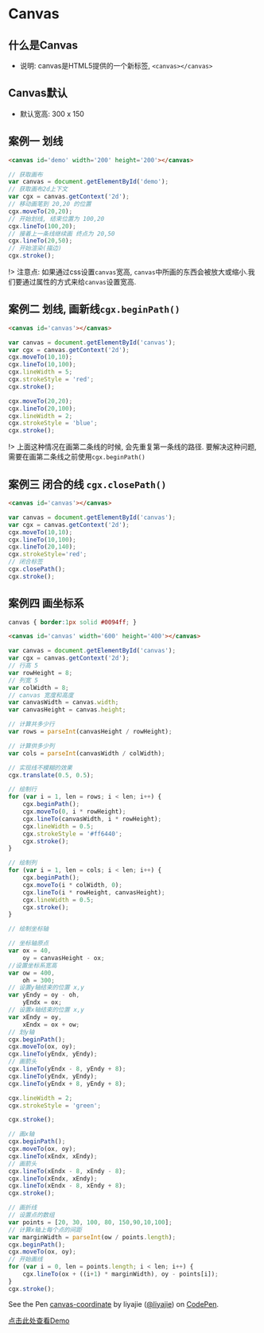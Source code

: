 # Canvas

## 什么是Canvas
- 说明: canvas是HTML5提供的一个新标签, `<canvas></canvas>`

## Canvas默认
- 默认宽高: 300 x 150

## 案例一 划线
```html
<canvas id='demo' width='200' height='200'></canvas>
```
```js
// 获取画布
var canvas = document.getElementById('demo');
// 获取画布2d上下文
var cgx = canvas.getContext('2d');
// 移动画笔到 20,20 的位置
cgx.moveTo(20,20);
// 开始划线, 结束位置为 100,20
cgx.lineTo(100,20);
// 接着上一条线继续画 终点为 20,50
cgx.lineTo(20,50);
// 开始渲染(描边)
cgx.stroke();
```
!> 注意点: 如果通过css设置`canvas`宽高, `canvas`中所画的东西会被放大或缩小.我们要通过属性的方式来给`canvas`设置宽高.

## 案例二 划线, 画新线`cgx.beginPath()`

```html
<canvas id='canvas'></canvas>
```

```js
var canvas = document.getElementById('canvas');
var cgx = canvas.getContext('2d');
cgx.moveTo(10,10);
cgx.lineTo(10,100);
cgx.lineWidth = 5;
cgx.strokeStyle = 'red';
cgx.stroke();

cgx.moveTo(20,20);
cgx.lineTo(20,100);
cgx.lineWidth = 2;
cgx.strokeStyle = 'blue';
cgx.stroke();
```

!> 上面这种情况在画第二条线的时候, 会先重复第一条线的路径. 要解决这种问题, 需要在画第二条线之前使用`cgx.beginPath()`

## 案例三 闭合的线 `cgx.closePath()`

```html
<canvas id='canvas'></canvas>
```
```js
var canvas = document.getElementById('canvas');
var cgx = canvas.getContext('2d');
cgx.moveTo(10,10);
cgx.lineTo(10,100);
cgx.lineTo(20,140);
cgx.strokeStyle='red';
// 闭合标签
cgx.closePath();
cgx.stroke();
```
## 案例四 画坐标系

```css
canvas { border:1px solid #0094ff; }
```
```html
<canvas id='canvas' width='600' height='400'></canvas>
```
```js
var canvas = document.getElementById('canvas');
var cgx = canvas.getContext('2d');
// 行高 5
var rowHeight = 8;
// 列宽 5
var colWidth = 8;
// canvas 宽度和高度
var canvasWidth = canvas.width;
var canvasHeight = canvas.height;

// 计算共多少行
var rows = parseInt(canvasHeight / rowHeight);

// 计算供多少列
var cols = parseInt(canvasWidth / colWidth);

// 实现线不模糊的效果
cgx.translate(0.5, 0.5);

// 绘制行
for (var i = 1, len = rows; i < len; i++) {
    cgx.beginPath();
    cgx.moveTo(0, i * rowHeight);
    cgx.lineTo(canvasWidth, i * rowHeight);
    cgx.lineWidth = 0.5;
    cgx.strokeStyle = '#ff6440';
    cgx.stroke();
}

// 绘制列
for (var i = 1, len = cols; i < len; i++) {
    cgx.beginPath();
    cgx.moveTo(i * colWidth, 0);
    cgx.lineTo(i * rowHeight, canvasHeight);
    cgx.lineWidth = 0.5;
    cgx.stroke();
}

// 绘制坐标轴

// 坐标轴原点
var ox = 40,
    oy = canvasHeight - ox;
//设置坐标系宽高
var ow = 400,
    oh = 300; 
// 设置y轴结束的位置 x,y
var yEndy = oy - oh,
    yEndx = ox;
// 设置x轴结束的位置 x,y
var xEndy = oy,
    xEndx = ox + ow;
// 划y轴
cgx.beginPath();
cgx.moveTo(ox, oy);
cgx.lineTo(yEndx, yEndy);
// 画箭头
cgx.lineTo(yEndx - 8, yEndy + 8);
cgx.lineTo(yEndx, yEndy);
cgx.lineTo(yEndx + 8, yEndy + 8);

cgx.lineWidth = 2;
cgx.strokeStyle = 'green';

cgx.stroke();

// 画x轴
cgx.beginPath();
cgx.moveTo(ox, oy);
cgx.lineTo(xEndx, xEndy);
// 画箭头
cgx.lineTo(xEndx - 8, xEndy - 8);
cgx.lineTo(xEndx, xEndy);
cgx.lineTo(xEndx - 8, xEndy + 8);
cgx.stroke();

// 画折线
// 设置点的数组
var points = [20, 30, 100, 80, 150,90,10,100];
// 计算x轴上每个点的间距
var marginWidth = parseInt(ow / points.length);
cgx.beginPath();
cgx.moveTo(ox, oy);
// 开始画线
for (var i = 0, len = points.length; i < len; i++) {
    cgx.lineTo(ox + ((i+1) * marginWidth), oy - points[i]);
}
cgx.stroke();
```

<p data-height="265" data-theme-id="light" data-slug-hash="EmyRqj" data-default-tab="html" data-user="liyajie" data-embed-version="2" data-pen-title="canvas-coordinate" class="codepen">See the Pen <a href="https://codepen.io/liyajie/pen/EmyRqj/">canvas-coordinate</a> by liyajie (<a href="http://codepen.io/liyajie">@liyajie</a>) on <a href="http://codepen.io">CodePen</a>.</p>
<script async src="https://production-assets.codepen.io/assets/embed/ei.js"></script>

[点击此处查看Demo](https://codepen.io/liyajie/pen/EmyRqj)
